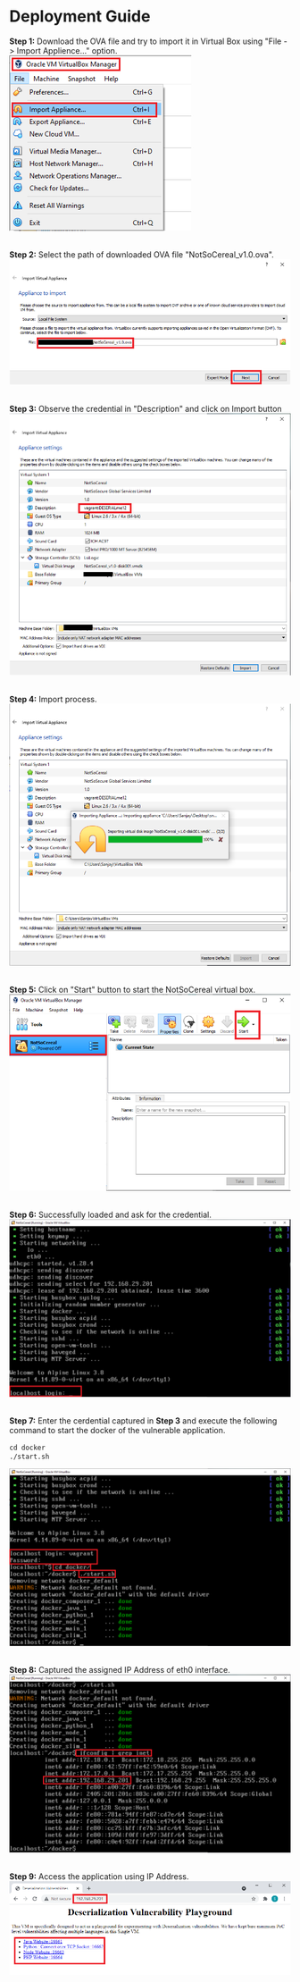 # Deployment Guide

**Step 1:** Download the OVA file and try to import it in Virtual Box using "File -> Import Applience..." option.
<kbd> <img src="1.png" /> </kbd>
<br /> <br />

**Step 2:** Select the path of downloaded OVA file "NotSoCereal_v1.0.ova".
<kbd> <img src="2.png" /> </kbd>
<br /> <br />

**Step 3:** Observe the credential in "Description" and click on Import button
<kbd> <img src="3.png" /> </kbd>
<br /> <br />

**Step 4:** Import process.
<kbd> <img src="4.png" /> </kbd>
<br /> <br />

**Step 5:** Click on "Start" button to start the NotSoCereal virtual box.
<kbd> <img src="5.png" /> </kbd>
<br /> <br />

**Step 6:** Successfully loaded and ask for the credential.
<kbd> <img src="6.png" /> </kbd>
<br /> <br />

**Step 7:** Enter the cerdential captured in **Step 3** and execute the following command to start the docker of the vulnerable application.
```
cd docker
./start.sh
```
<kbd> <img src="7.png" /> </kbd>
<br /> <br />

**Step 8:** Captured the assigned IP Address of eth0 interface.
<kbd> <img src="8.png" /> </kbd>
<br /> <br />

**Step 9:** Access the application using IP Address.
<kbd> <img src="9.png" /> </kbd>
<br /> <br />